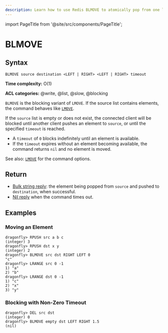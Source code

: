 ```yaml
---
description: Learn how to use Redis BLMOVE to atomically pop from one list and push to another in a blocking way.
---
```


import PageTitle from '@site/src/components/PageTitle';

# BLMOVE

<PageTitle title="Redis BLMOVE Command (Documentation) | Dragonfly" />

## Syntax

    BLMOVE source destination <LEFT | RIGHT> <LEFT | RIGHT> timeout

**Time complexity:** O(1)

**ACL categories:** @write, @list, @slow, @blocking

`BLMOVE` is the blocking variant of `LMOVE`. If the source list contains elements, the command behaves like   [
`LMOVE`](lmove.md).

If the `source` list is empty or does not exist, the connected client will be blocked until another client pushes an
element to `source`, or until the specified `timeout` is reached.

- A `timeout` of `0` blocks indefinitely until an element is available.
- If the `timeout` expires without an element becoming available, the command returns `nil` and no element is moved.

See also: [`LMOVE`](lmove.md) for the command options.

## Return

* [Bulk string reply](https://redis.io/docs/latest/develop/reference/protocol-spec/#bulk-strings): the element being
  popped from `source` and pushed to `destination`, when successful.
* [Nil reply](https://redis.io/docs/latest/develop/reference/protocol-spec#bulk-strings) when the command times out.

## Examples

### Moving an Element

```shell
dragonfly> RPUSH src a b c
(integer) 3
dragonfly> RPUSH dst x y
(integer) 2
dragonfly> BLMOVE src dst RIGHT LEFT 0
"c"
dragonfly> LRANGE src 0 -1
1) "a"
2) "b"
dragonfly> LRANGE dst 0 -1
1) "c"
2) "x"
3) "y"
```

### Blocking with Non-Zero Timeout

```shell
dragonfly> DEL src dst
(integer) 0
dragonfly> BLMOVE empty dst LEFT RIGHT 1.5
(nil)
```
